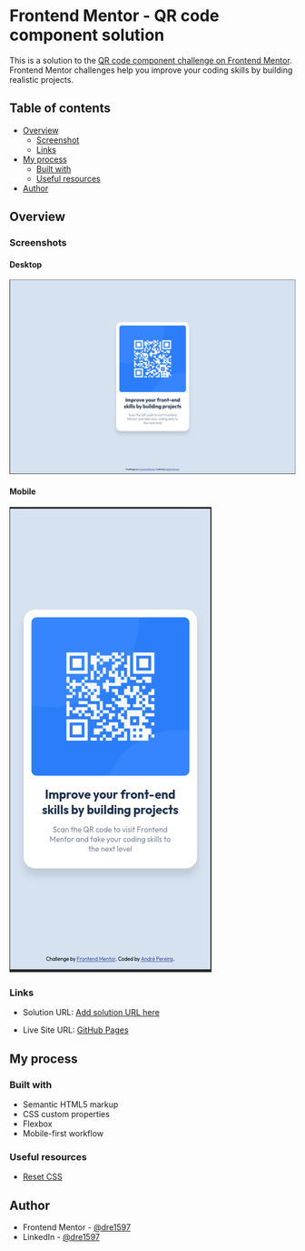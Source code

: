 # Frontend Mentor - QR code component solution

This is a solution to
the [QR code component challenge on Frontend Mentor](https://www.frontendmentor.io/challenges/qr-code-component-iux_sIO_H).
Frontend Mentor challenges help you improve your coding skills by building realistic projects.

## Table of contents

- [Overview](#overview)
    - [Screenshot](#screenshot)
    - [Links](#links)
- [My process](#my-process)
    - [Built with](#built-with)
    - [Useful resources](#useful-resources)
- [Author](#author)

## Overview

### Screenshots

#### Desktop

![Desktop screenshot](./screenshots/desktop.png)

#### Mobile

![Mobile screenshot](./screenshots/mobile.png)

### Links

- Solution
  URL: [Add solution URL here](https://www.frontendmentor.io/solutions/mobilefirst-solution-using-flexbox-and-new-builtin-css-nesting-yAewfn9MpS)

- Live Site URL: [GitHub Pages](https://dre1597.github.io/fm-qr-code-component/)

## My process

### Built with

- Semantic HTML5 markup
- CSS custom properties
- Flexbox
- Mobile-first workflow

### Useful resources

- [Reset CSS](https://meyerweb.com/eric/tools/css/reset/)

## Author

- Frontend Mentor - [@dre1597](https://www.frontendmentor.io/profile/dre1597)
- LinkedIn - [@dre1597](https://www.linkedin.com/in/dre1597/)

